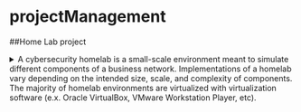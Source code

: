 # projectManagement
##Home Lab project
<details>Overview
<summary>A cybersecurity homelab is a small-scale environment meant to simulate different components of a business network. Implementations of a homelab vary depending on the intended size, scale, and complexity of components. The majority of homelab environments are virtualized with virtualization software (e.x. Oracle VirtualBox, VMware Workstation Player, etc).</summary>
Research and plan a cybersecurity homelab build for 2 users - 1 Admin rights and Group Admin for support/client role and they will have the following rights and permissions:

Common technologies used in homelab environments include:
* Windows Active Directory Directory Services
* Workstations (Windows 10, Linux Distributions)
* Windows and Linux servers
* Firewalls
* VPN services or servers
* Vulnerability scanner
* System Information Event Management (SIEM)
* Email server.
</details>
